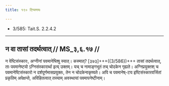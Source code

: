 ```yaml
---
title: १९० टिप्पणयः

---
```

- 3/585: Tait.S. 2.2.4.2

____________________________________________


## न वा तासां तदर्थत्वात् // MS_३,६.१७ //

न वेष्टिसंस्कारः, अग्नीनां पवमानेष्तिषु स्यात्। कस्मात्? [३७३]+++({3/586})+++ तासां तदर्थत्वात्, ताः पवमानेष्टयो ऽग्निसंस्कारार्था इत्य् उक्तम्। यच् च नामाङ्गभूतं तच् चोदकेन गृह्यते। अग्निप्रयुक्तश् च पवमानेष्टिसंस्कारो न दर्शपूर्णमासप्रयुक्तः, तेन न चोदकेनाकृष्यते। अपि च पवमानेष्-टय इष्टिसंस्कारवर्जितां प्रकृतिम् अपेक्षन्ते, अविहितत्वात् तस्याम् अवस्थायां पवमापनेष्टीनाम्।
